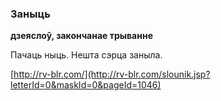 ### Заныць
**дзеяслоў, закончанае трыванне**

Пачаць ныць. Нешта сэрца заныла.

<a rel="author">[http://rv-blr.com/](http://rv-blr.com/slounik.jsp?letterId=0&maskId=0&pageId=1046)</a>
